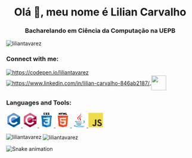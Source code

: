 <h1 align="center">Olá 👋, meu nome é Lilian Carvalho</h1>
<h3 align="center">Bacharelando em Ciência da Computação na UEPB</h3>

<p align="left"> <img src="https://komarev.com/ghpvc/?username=liliantavarez&label=Profile%20views&color=0e75b6&style=flat" alt="liliantavarez"> </p>

<h3 align="left">Connect with me:</h3>
<p align="left">
<a href="https://codepen.io/liliantavarez"target="_blank">
<img align="center" src="https://cdn0.iconfinder.com/data/icons/social-circle-3/72/Codepen-512.png" alt="https://codepen.io/liliantavarez" height="40" width="40">
</a>

<a href="https://www.linkedin.com/in/lilian-carvalho-846ab2187/" target="_blank">
<img align="center" src="https://cdn3.iconfinder.com/data/icons/address-book-providers-in-black-white/512/linkedin-512.png" alt="https://www.linkedin.com/in/lilian-carvalho-846ab2187/"height="40" width="40">
</a>

<a href = "mailto: liliancarvalhotavares@gmail.com" target="_blank">
<img align="center" src="https://cdn3.iconfinder.com/data/icons/address-book-providers-in-black-white/512/gmail-512.png" height="40" width="40">
</a>
  
</p>
<h3 align="left">Languages and Tools:</h3>
<p align="left"> <a href="https://www.cprogramming.com/" target="_blank"> <img src="https://raw.githubusercontent.com/devicons/devicon/master/icons/c/c-original.svg" alt="c" width="40" height="40"> </a> <a href="https://www.w3schools.com/cpp/" target="_blank"> <img src="https://raw.githubusercontent.com/devicons/devicon/master/icons/cplusplus/cplusplus-original.svg" alt="cplusplus" width="40" height="40"/> </a> <a href="https://www.w3schools.com/css/" target="_blank"> <img src="https://raw.githubusercontent.com/devicons/devicon/master/icons/css3/css3-original-wordmark.svg" alt="css3" width="40" height="40"/> </a> <a href="https://www.w3.org/html/" target="_blank"> <img src="https://raw.githubusercontent.com/devicons/devicon/master/icons/html5/html5-original-wordmark.svg" alt="html5" width="40" height="40"/> </a> <a href="https://www.java.com" target="_blank"> <img src="https://raw.githubusercontent.com/devicons/devicon/master/icons/java/java-original.svg" alt="java" width="40" height="40"/> </a> <a href="https://developer.mozilla.org/en-US/docs/Web/JavaScript" target="_blank"> <img src="https://raw.githubusercontent.com/devicons/devicon/master/icons/javascript/javascript-original.svg" alt="javascript" width="40" height="40"/> </a> </p>

<p><img align="left" src="https://github-readme-stats.vercel.app/api/top-langs?username=liliantavarez&show_icons=true&locale=en&layout=default&langs_count=8&theme=midnight-purple" alt="liliantavarez" /></p>

<p>&nbsp;<img align="center" src="https://github-readme-stats.vercel.app/api?username=liliantavarez&theme=midnight-purple&show_icons=true&hide=stars,prs,issues,contribs"alt="liliantavarez" /></p>
  
  ![Snake animation](https://github.com/liliantavarez/liliantavarez/blob/output/github-contribution-grid-snake.svg)

